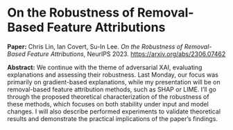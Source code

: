 # On the Robustness of Removal-Based Feature Attributions

**Paper:** Chris Lin, Ian Covert, Su-In Lee. *On the Robustness of Removal-Based Feature Attributions*, NeurIPS 2023. https://arxiv.org/abs/2306.07462

**Abstract:**
We continue with the theme of adversarial XAI, evaluating explanations and assessing their robustness. 
Last Monday, our focus was primarily on gradient-based explanations, while my presentation will be on removal-based feature attribution methods, such as SHAP or LIME. 
I’ll go through the proposed theoretical characterization of the robustness of these methods, which focuses on both stability under input and model changes. 
I will also describe performed experiments to validate theoretical results and demonstrate the practical implications of the paper’s findings.
